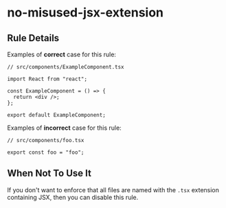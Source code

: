 # no-misused-jsx-extension

## Rule Details

Examples of **correct** case for this rule:

```tsx
// src/components/ExampleComponent.tsx

import React from "react";

const ExampleComponent = () => {
  return <div />;
};

export default ExampleComponent;
```

Examples of **incorrect** case for this rule:

```tsx
// src/components/foo.tsx

export const foo = "foo";
```

## When Not To Use It

If you don't want to enforce that all files are named with the `.tsx` extension containing JSX, then you can disable this rule.
